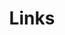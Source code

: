 ---
layout: "layouts/links.html"
title: Links
links:
    - title: Michigan State University
      url: https://msu.edu
      description: East Lansing, MI
      dates:
        from: 08/2008
        to: 12/2012
      level: Bachelor
      major: Zoology
    - title: "@rasliche.com"
      url: https://bsky.app/profile/ericraslich.com
    - title: next thing
      url: "#"
---